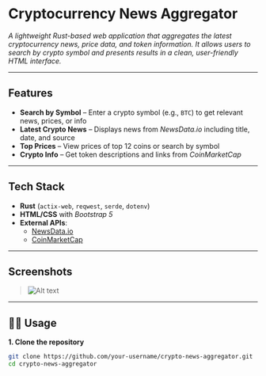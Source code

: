 #  **Cryptocurrency News Aggregator**

*A lightweight Rust-based web application that aggregates the latest cryptocurrency news, price data, and token information. It allows users to search by crypto symbol and presents results in a clean, user-friendly HTML interface.*

---

##  **Features**

-  **Search by Symbol** – Enter a crypto symbol (e.g., `BTC`) to get relevant news, prices, or info  
-  **Latest Crypto News** – Displays news from *NewsData.io* including title, date, and source  
-  **Top Prices** – View prices of top 12 coins or search by symbol  
-  **Crypto Info** – Get token descriptions and links from *CoinMarketCap*   

---

##  **Tech Stack**

- **Rust** (`actix-web`, `reqwest`, `serde`, `dotenv`)  
- **HTML/CSS** with *Bootstrap 5*  
- **External APIs**:  
  - [NewsData.io](https://newsdata.io/)  
  - [CoinMarketCap](https://coinmarketcap.com/)  

---

##  **Screenshots**

> ![Alt text](image.png)

---

## 🧑‍💻 **Usage**

**1. Clone the repository**
```bash
git clone https://github.com/your-username/crypto-news-aggregator.git
cd crypto-news-aggregator
